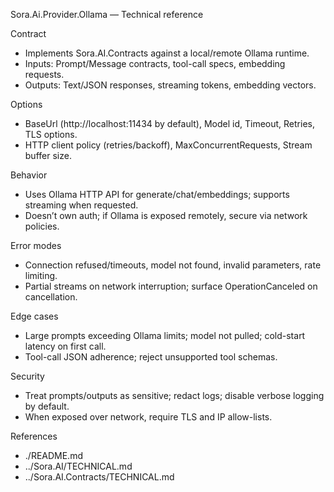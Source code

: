 ﻿Sora.Ai.Provider.Ollama — Technical reference

Contract
- Implements Sora.AI.Contracts against a local/remote Ollama runtime.
- Inputs: Prompt/Message contracts, tool-call specs, embedding requests.
- Outputs: Text/JSON responses, streaming tokens, embedding vectors.

Options
- BaseUrl (http://localhost:11434 by default), Model id, Timeout, Retries, TLS options.
- HTTP client policy (retries/backoff), MaxConcurrentRequests, Stream buffer size.

Behavior
- Uses Ollama HTTP API for generate/chat/embeddings; supports streaming when requested.
- Doesn’t own auth; if Ollama is exposed remotely, secure via network policies.

Error modes
- Connection refused/timeouts, model not found, invalid parameters, rate limiting.
- Partial streams on network interruption; surface OperationCanceled on cancellation.

Edge cases
- Large prompts exceeding Ollama limits; model not pulled; cold-start latency on first call.
- Tool-call JSON adherence; reject unsupported tool schemas.

Security
- Treat prompts/outputs as sensitive; redact logs; disable verbose logging by default.
- When exposed over network, require TLS and IP allow-lists.

References
- ./README.md
- ../Sora.AI/TECHNICAL.md
- ../Sora.AI.Contracts/TECHNICAL.md